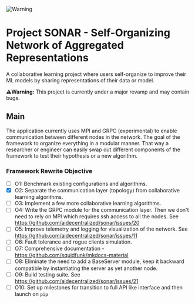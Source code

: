 ![Warning](https://img.shields.io/badge/Warning-This%20project%20is%20in%20beta-yellow)

# Project SONAR - Self-Organizing Network of Aggregated Representations
A collaborative learning project where users self-organize to improve their ML models by sharing representations of their data or model.

⚠️**Warning:** This project is currently under a major revamp and may contain bugs.

## Main
The application currently uses MPI and GRPC (experimental) to enable communication between different nodes in the network. The goal of the framework to organize everything in a modular manner. That way a researcher or engineer can easily swap out different components of the framework to test their hypothesis or a new algorithm.

### Framework Rewrite Objective
- [ ] O1: Benchmark existing configurations and algorithms.
- [x] O2: Separate the communication layer (topology) from collaborative learning algorithms.
- [ ] O3: Implement a few more collaborative learning algorithms.
- [ ] O4: Write the GRPC module for the communication layer. Then we don't need to rely on MPI which requires ssh access to all the nodes. See https://github.com/aidecentralized/sonar/issues/20
- [ ] O5: Improve telemetry and logging for visualization of the network. See https://github.com/aidecentralized/sonar/issues/11
- [ ] O6: Fault tolerance and rogue clients simulation.
- [ ] O7: Comprehensive documentation - https://github.com/squidfunk/mkdocs-material
- [ ] O8: Eliminate the need to add a BaseServer module, keep it backward compatible by instantiating the server as yet another node.
- [ ] O9: Build testing suite. See https://github.com/aidecentralized/sonar/issues/21
- [ ] O10: Set up milestones for transition to full API like interface and then launch on `pip`

